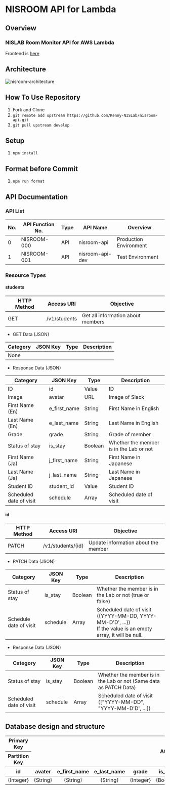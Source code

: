 # NISROOM API for Lambda

## Overview

### NISLAB Room Monitor API for AWS Lambda

Frontend is [here](https://github.com/Kenny-NISLab/nisroom)

## Architecture

![nisroom-architecture](https://user-images.githubusercontent.com/49851726/116494988-07617b80-a8dd-11eb-9c49-bb7cda1e2eb3.png)

## How To Use Repository

1. Fork and Clone
2. `git remote add upstream https://github.com/Kenny-NISLab/nisroom-api.git`
3. `git pull upstream develop`

## Setup

1. `npm install`

## Format before Commit

1. `npm run format`

## API Documentation

### API List

| No. | API Function No. | Type | API Name        | Overview               |
| --- | ---------------- | ---- | --------------- | ---------------------- |
| 0   | NISROOM-000      | API  | nisroom-api     | Production Environment |
| 1   | NISROOM-001      | API  | nisroom-api-dev | Test Environment       |

### Resource Types

#### students

| HTTP Method | Access URI   | Objective                         |
| ----------- | ------------ | --------------------------------- |
| GET         | /v1/students | Get all information about members |

- GET Data (JSON)

| Category | JSON Key | Type | Description |
| -------- | -------- | ---- | ----------- |
| None     |          |      |             |

- Response Data (JSON)

| Category                | JSON Key     | Type    | Description                             |
| ----------------------- | ------------ | ------- | --------------------------------------- |
| ID                      | id           | Value   | ID                                      |
| Image                   | avatar       | URL     | Image of Slack                          |
| First Name (En)         | e_first_name | String  | First Name in English                   |
| Last Name (En)          | e_last_name  | String  | Last Name in English                    |
| Grade                   | grade        | String  | Grade of member                         |
| Status of stay          | is_stay      | Boolean | Whether the member is in the Lab or not |
| First Name (Ja)         | j_first_name | String  | First Name in Japanese                  |
| Last Name (Ja)          | j_last_name  | String  | Last Name in Japanese                   |
| Student ID              | student_id   | Value   | Student ID                              |
| Scheduled date of visit | schedule     | Array   | Scheduled date of visit                 |

#### id

| HTTP Method | Access URI        | Objective                           |
| ----------- | ----------------- | ----------------------------------- |
| PATCH       | /v1/students/{id} | Update information about the member |

- PATCH Data (JSON)

| Category               | JSON Key | Type    | Description                                                                                                   |
| ---------------------- | -------- | ------- | ------------------------------------------------------------------------------------------------------------- |
| Status of stay         | is_stay  | Boolean | Whether the member is in the Lab or not (true or false)                                                       |
| Schedule date of visit | schedule | Array   | Scheduled date of visit ({YYYY-MM-DD, YYYY-MM-D'D', ...})<br>If the value is an empty array, it will be null. |

- Response Data (JSON)

| Category                | JSON Key | Type    | Description                                                       |
| ----------------------- | -------- | ------- | ----------------------------------------------------------------- |
| Status of stay          | is_stay  | Boolean | Whether the member is in the Lab or not (Same data as PATCH Data) |
| Scheduled date of visit | schedule | Array   | Scheduled date of visit (["YYYY-MM-DD", "YYYY-MM-D'D', ...])      |

## Database design and structure

<table>
<thead>
<tr>
<th scope="col">Primary Key</th>
<th align="center" scope="col" rowspan="2" colspan="9">Attributes</th>
</tr>
<tr>
<th scope="col">Partition Key</th>
</tr>
<tr>
<th align="center" scope="col">id</th>
<th align="center" scope="col">avater</th>
<th align="center" scope="col">e_first_name</th>
<th align="center" scope="col">e_last_name</th>
<th align="center" scope="col">grade</th>
<th align="center" scope="col">is_stay</th>
<th align="center" scope="col">j_first_name</th>
<th align="center" scope="col">j_last_name</th>
<th align="center" scope="col">student_id</th>
<th align="center" scope="col">schedule</th>
</tr>
</thead>
<tbody>
<tr>
<td align="center">{Integer}</td>
<td align="center">{String}</td>
<td align="center">{String}</td>
<td align="center">{String}</td>
<td align="center">{Integer}</td>
<td align="center">{Boolean}</td>
<td align="center">{String}</td>
<td align="center">{String}</td>
<td align="center">{Integer}</td>
<td align="center">{StringSet}</td>
</tr>
</tbody>
</table>

